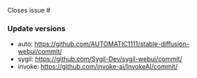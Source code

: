 <!--
Have you created an issue before opening a merge request???
https://github.com/neggles/sd-webui-docker#contributing
Please create one so we can discuss it, I don't want your effort to go to waste.
-->

Closes issue #

### Update versions

- auto: https://github.com/AUTOMATIC1111/stable-diffusion-webui/commit/
- sygil: https://github.com/Sygil-Dev/sygil-webui/commit/
- invoke: https://github.com/invoke-ai/InvokeAI/commit/
